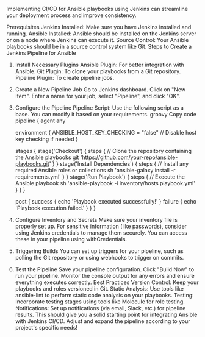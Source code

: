 Implementing CI/CD for Ansible playbooks using Jenkins can streamline your deployment process and improve consistency. 

Prerequisites
Jenkins Installed: Make sure you have Jenkins installed and running.
Ansible Installed: Ansible should be installed on the Jenkins server or on a node where Jenkins can execute it.
Source Control: Your Ansible playbooks should be in a source control system like Git.
Steps to Create a Jenkins Pipeline for Ansible
1. Install Necessary Plugins
Ansible Plugin: For better integration with Ansible.
Git Plugin: To clone your playbooks from a Git repository.
Pipeline Plugin: To create pipeline jobs.
2. Create a New Pipeline Job
Go to Jenkins dashboard.
Click on "New Item".
Enter a name for your job, select "Pipeline", and click "OK".
3. Configure the Pipeline
Pipeline Script: Use the following script as a base. You can modify it based on your requirements.
groovy
Copy code
pipeline {
    agent any

    environment {
        ANSIBLE_HOST_KEY_CHECKING = "false" // Disable host key checking if needed
    }

    stages {
        stage('Checkout') {
            steps {
                // Clone the repository containing the Ansible playbooks
                git 'https://github.com/your-repo/ansible-playbooks.git'
            }
        }
        stage('Install Dependencies') {
            steps {
                // Install any required Ansible roles or collections
                sh 'ansible-galaxy install -r requirements.yml'
            }
        }
        stage('Run Playbook') {
            steps {
                // Execute the Ansible playbook
                sh 'ansible-playbook -i inventory/hosts playbook.yml'
            }
        }
    }

    post {
        success {
            echo 'Playbook executed successfully!'
        }
        failure {
            echo 'Playbook execution failed.'
        }
    }
}
4. Configure Inventory and Secrets
Make sure your inventory file is properly set up.
For sensitive information (like passwords), consider using Jenkins credentials to manage them securely. You can access these in your pipeline using withCredentials.
5. Triggering Builds
You can set up triggers for your pipeline, such as polling the Git repository or using webhooks to trigger on commits.
6. Test the Pipeline
Save your pipeline configuration.
Click "Build Now" to run your pipeline.
Monitor the console output for any errors and ensure everything executes correctly.
Best Practices
Version Control: Keep your playbooks and roles versioned in Git.
Static Analysis: Use tools like ansible-lint to perform static code analysis on your playbooks.
Testing: Incorporate testing stages using tools like Molecule for role testing.
Notifications: Set up notifications (via email, Slack, etc.) for pipeline results.
This should give you a solid starting point for integrating Ansible with Jenkins CI/CD. Adjust and expand the pipeline according to your project's specific needs!
